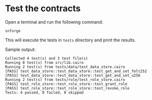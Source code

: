 # Test the contracts

Open a terminal and run the following command:

```shell
snforge
```

This will execute the tests in `tests` directory and print the results.

Sample output:

```shell
Collected 4 test(s) and 3 test file(s)
Running 0 test(s) from src/lib.cairo
Running 2 test(s) from tests/data/test_data_store.cairo
[PASS] test_data_store::test_data_store::test_get_and_set_felt252
[PASS] test_data_store::test_data_store::test_get_and_set_u256
Running 2 test(s) from tests/role/test_role_store.cairo
[PASS] test_role_store::test_role_store::test_grant_role
[PASS] test_role_store::test_role_store::test_revoke_role
Tests: 4 passed, 0 failed, 0 skipped
```
